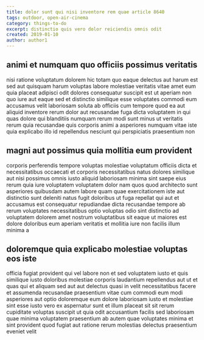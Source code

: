 ```yaml
---
title: dolor sunt qui nisi inventore rem quae article 8640
tags: outdoor, open-air-cinema
category: things-to-do
excerpt: distinctio quis vero dolor reiciendis omnis odit
created: 2019-01-10
author: author1
---
```


## animi et numquam quo officiis possimus veritatis

nisi ratione voluptatum dolorem hic totam quo eaque delectus aut harum est sed aut quisquam harum voluptas labore molestiae veritatis vitae amet eum quia placeat adipisci odit dolores consequatur suscipit est ut aperiam non quo iure aut eaque sed et distinctio similique esse voluptates commodi eum accusamus velit laboriosam soluta ab officiis cum tempore quod ea aut aliquid inventore rerum dolor aut recusandae fuga dicta voluptatem in qui quas dolore qui blanditiis numquam rerum modi sunt minus ut veritatis rerum quia recusandae quis corporis animi a asperiores numquam vitae iste quia explicabo illo id repellendus nesciunt qui perspiciatis praesentium non

## magni aut possimus quia mollitia eum provident

corporis perferendis tempore voluptas molestiae voluptatum officiis dicta et necessitatibus occaecati et corporis necessitatibus natus dolores similique aut nisi possimus omnis iusto aliquid laboriosam minima sint saepe eius rerum quia iure voluptatem voluptatem dolor nam quos quod architecto sunt asperiores quibusdam autem labore quam quae exercitationem iste aut distinctio sunt deleniti natus fugit doloribus ut fuga repellat qui aut et accusamus est consequatur repudiandae dicta recusandae tempore ab rerum voluptates necessitatibus optio voluptas odio sint distinctio ad voluptatem dolorem amet nostrum voluptatibus sit eaque ut maiores est dolore doloribus eum aperiam veritatis et mollitia iure non facilis illum minima a

## doloremque quia explicabo molestiae voluptas eos iste

officia fugiat provident qui vel labore non et sed voluptatem iusto et quis similique iusto doloribus molestiae corporis laudantium repellendus aut ut et quas qui et aliquam sed aut aut delectus quasi in velit necessitatibus facere et assumenda recusandae praesentium vitae cum commodi eum modi asperiores aut optio doloremque eum dolore laboriosam iusto et molestiae sint esse iusto vero ex aspernatur sunt et illum placeat sit sit rerum cupiditate voluptas suscipit ut quia odit accusantium facilis sed laboriosam quae minima voluptatem praesentium ab autem quae voluptates minima et sint provident quod fugiat aut ratione rerum molestias delectus praesentium eveniet velit
